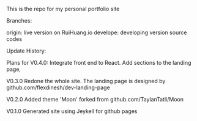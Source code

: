 This is the repo for my personal portfolio site

Branches:

origin: live version on RuiHuang.io
develope: developing version source codes


Update History:

Plans for V0.4.0:
Integrate front end to React. Add sections to the landing page, 

V0.3.0
Redone the whole site. The landing page is designed by github.com/flexdinesh/dev-landing-page

V0.2.0
Added theme 'Moon' forked from github.com/TaylanTatli/Moon

V0.1.0
Generated site using Jeykell for github pages

